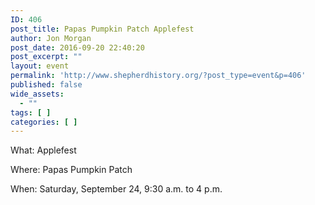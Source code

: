 ```yaml
---
ID: 406
post_title: Papas Pumpkin Patch Applefest
author: Jon Morgan
post_date: 2016-09-20 22:40:20
post_excerpt: ""
layout: event
permalink: 'http://www.shepherdhistory.org/?post_type=event&p=406'
published: false
wide_assets:
  - ""
tags: [ ]
categories: [ ]
---
```

What: Applefest

Where: Papas Pumpkin Patch

When: Saturday, September 24, 9:30 a.m. to 4 p.m.